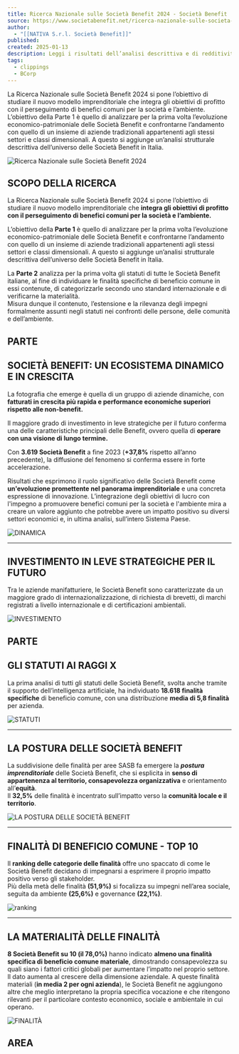 ```yaml
---
title: Ricerca Nazionale sulle Società Benefit 2024 - Società Benefit
source: https://www.societabenefit.net/ricerca-nazionale-sulle-societa-benefit-2024/?_gl=1*uha12y*_up*MQ..*_ga*MzExNzc2NDMwLjE3MjYyMTA4Mzk.*_ga_Z7L61HJ458*MTcyNjIxMDgzOC4xLjAuMTcyNjIxMDgzOC4wLjAuMA..
author:
  - "[[NATIVA S.r.l. Società Benefit]]"
published: 
created: 2025-01-13
description: Leggi i risultati dell’analisi descrittiva e di redditività sulle Società Benefit. La Ricerca si pone l’obiettivo di studiare il nuovo modello imprenditoriale che integra gli obiettivi di profitto con il perseguimento di benefici comuni per la società e l’ambiente.
tags:
  - clippings
  - BCorp
---
```

La Ricerca Nazionale sulle Società Benefit 2024 si pone l’obiettivo di studiare il nuovo modello imprenditoriale che integra gli obiettivi di profitto con il perseguimento di benefici comuni per la società e l’ambiente. L’obiettivo della Parte 1 è quello di analizzare per la prima volta l’evoluzione economico-patrimoniale delle Società Benefit e confrontarne l’andamento con quello di un insieme di aziende tradizionali appartenenti agli stessi settori e classi dimensionali. A questo si aggiunge un’analisi strutturale descrittiva dell’universo delle Società Benefit in Italia.

![Ricerca Nazionale sulle Società Benefit 2024](https://www.societabenefit.net/client-assets/content/ricerca-2024/card-ricerca-sb-2.png)

## SCOPO DELLA RICERCA

La Ricerca Nazionale sulle Società Benefit 2024 si pone l’obiettivo di studiare il nuovo modello imprenditoriale che **integra gli obiettivi di profitto con il perseguimento di benefici comuni per la società e l’ambiente.**

L’obiettivo della **Parte 1** è quello di analizzare per la prima volta l’evoluzione economico-patrimoniale delle Società Benefit e confrontarne l’andamento con quello di un insieme di aziende tradizionali appartenenti agli stessi settori e classi dimensionali. A questo si aggiunge un’analisi strutturale descrittiva dell’universo delle Società Benefit in Italia.

La **Parte 2** analizza per la prima volta gli statuti di tutte le Società Benefit italiane, al fine di individuare le finalità specifiche di beneficio comune in essi contenute, di categorizzarle secondo uno standard internazionale e di verificarne la materialità.  
Misura dunque il contenuto, l’estensione e la rilevanza degli impegni formalmente assunti negli statuti nei confronti delle persone, delle comunità e dell’ambiente.



## PARTE

## SOCIETÀ BENEFIT: UN ECOSISTEMA DINAMICO E IN CRESCITA

La fotografia che emerge è quella di un gruppo di aziende dinamiche, con **fatturati in crescita più rapida e performance economiche superiori rispetto alle non-benefit.**

Il maggiore grado di investimento in leve strategiche per il futuro conferma una delle caratteristiche principali delle Benefit, ovvero quella di **operare con una visione di lungo termine.**

Con **3.619 Società Benefit** a fine 2023 (**+37,8%** rispetto all’anno precedente), la diffusione del fenomeno si conferma essere in forte accelerazione.

Risultati che esprimono il ruolo significativo delle Società Benefit come **un'evoluzione promettente nel panorama imprenditoriale** e una concreta espressione di innovazione. L’integrazione degli obiettivi di lucro con l'impegno a promuovere benefici comuni per la società e l'ambiente mira a creare un valore aggiunto che potrebbe avere un impatto positivo su diversi settori economici e, in ultima analisi, sull’intero Sistema Paese.

![DINAMICA](https://www.societabenefit.net/client-assets/content/ricerca-2024/dinamica.jpg)

---


## INVESTIMENTO IN LEVE STRATEGICHE PER IL FUTURO

Tra le aziende manifatturiere, le Società Benefit sono caratterizzate da un maggiore grado di internazionalizzazione, di richiesta di brevetti, di marchi registrati a livello internazionale e di certificazioni ambientali.

![INVESTIMENTO](https://www.societabenefit.net/client-assets/content/ricerca-2024/strategie-3.jpg)

## PARTE

## GLI STATUTI AI RAGGI X

La prima analisi di tutti gli statuti delle Società Benefit, svolta anche tramite il supporto dell’intelligenza artificiale, ha individuato **18.618 finalità specifiche** di beneficio comune, con una distribuzione **media di 5,8 finalità** per azienda.

![STATUTI](https://www.societabenefit.net/client-assets/content/ricerca-2024/p2-statuti.jpg)

---

## LA POSTURA DELLE SOCIETÀ BENEFIT

La suddivisione delle finalità per aree SASB fa emergere la ***postura imprenditoriale*** delle Società Benefit, che si esplicita in **senso di appartenenza al territorio, consapevolezza organizzativa** e orientamento all’**equità**.  
Il **32,5%** delle finalità è incentrato sull’impatto verso la **comunità locale e il territorio**.

![LA POSTURA DELLE SOCIETÀ BENEFIT](https://www.societabenefit.net/client-assets/content/ricerca-2024/p2-postura.jpg)

---

## FINALITÀ DI BENEFICIO COMUNE - TOP 10

Il **ranking delle categorie delle finalità** offre uno spaccato di come le Società Benefit decidano di impegnarsi a esprimere il proprio impatto positivo verso gli stakeholder.  
Più della metà delle finalità **(51,9%)** si focalizza su impegni nell’area sociale, seguita da ambiente **(25,6%)** e governance **(22,1%)**.

![ranking](https://www.societabenefit.net/client-assets/content/ricerca-2024/p2-ranking.png)

---

## LA MATERIALITÀ DELLE FINALITÀ

**8 Società Benefit su 10 (il 78,0%)** hanno indicato **almeno una finalità specifica di beneficio comune materiale**, dimostrando consapevolezza su quali siano i fattori critici globali per aumentare l’impatto nel proprio settore. Il dato aumenta al crescere della dimensione aziendale. A queste finalità materiali (**in media 2 per ogni azienda**), le Società Benefit ne aggiungono altre che meglio interpretano la propria specifica vocazione e che ritengono rilevanti per il particolare contesto economico, sociale e ambientale in cui operano.

![FINALITÀ](https://www.societabenefit.net/client-assets/content/ricerca-2024/p2-finalita.png)

## AREA